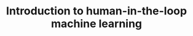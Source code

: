 ---
title: Introduction to human-in-the-loop machine learning
layout: default
year: 2021
authors: [ Robert Monarch ]
tags: [ Machine Learning, Methods, Theory ]
citation: "Human-in-the-Loop Machine Learning : Active learning and annotation for human-centered AI, Robert (Munro) Monarch, June 2021 ISBN 9781617296741 (Chapter 1: Introduction to human-in-the-loop machine learning)"
type: Book Chapter
---